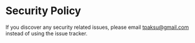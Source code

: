 # Security Policy

If you discover any security related issues, please email tpaksu@gmail.com instead of using the issue tracker.
